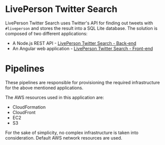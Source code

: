 # LivePerson Twitter Search

LivePerson Twitter Search uses Twitter's API for finding out tweets with `#liveperson` and stores the result into a SQL Lite database. The solution is composed of two different applications:

 - A Node.js REST API - [LivePerson Twitter Search - Back-end]
 - An Angular web application - [LivePerson Twitter Search - Front-end]

# Pipelines

These pipelines are responsible for provisioning the required infrastructure for the above mentioned applications.

The AWS resources used in this application are:

 - CloudFormation
 - CloudFront
 - EC2
 - S3

For the sake of simplicity, no complex infrastructure is taken into consideration. Default AWS network resources are used.

[LivePerson Twitter Search - Back-end]: <https://github.com/andrenoberto/liveperson-twitter-search>
[LivePerson Twitter Search - Front-end]: <https://github.com/andrenoberto/liveperson-twitter-search-fe>
